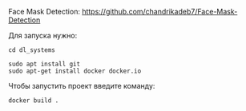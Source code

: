 Face Mask Detection: https://github.com/chandrikadeb7/Face-Mask-Detection

Для запуска нужно:
```
cd dl_systems

sudo apt install git
sudo apt-get install docker docker.io
```

Чтобы запустить проект введите команду:

```docker build .```
